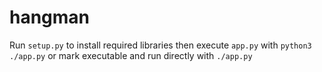 # hangman

Run ``setup.py`` to install required libraries
then execute ``app.py`` with ``python3 ./app.py`` or mark executable and run directly with ``./app.py``

